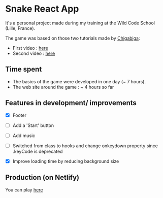 # Snake React App

It's a personal project made during my training at the Wild Code School (Lille, France).

The game was based on those two tutorials made by [Chigabiga](https://www.youtube.com/channel/UCq6R-ZK8bRI3jzWLUuw03Uw):
  - First video : [here](https://www.youtube.com/watch?v=-oOgsGP3t5o)
  - Second video : [here](https://www.youtube.com/watch?v=lgK7OTdT-eo)
  
## Time spent

  - The basics of the game were developed in one day (~ 7 hours).
  - The web site around the game : ~ 4 hours so far


## Features in development/ improvements

  - [x] Footer 
  - [ ] Add a 'Start' button 
  - [ ] Add music 
  - [ ] Switched from class to hooks and change onkeydown property since .keyCode is deprecated
  - [x] Improve loading time by reducing background size


  
## Production (on Netlify)

You can play [here](https://nervous-leakey-752015.netlify.app)
